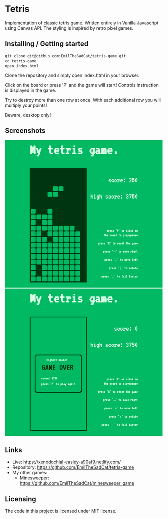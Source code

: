 
# Tetris

Implementation of classic tetris game. Written entirely in Vanilla Javascript using Canvas API. 
The styling is inspired by retro pixel games.

## Installing / Getting started


```shell
git clone git@github.com:EmilTheSadCat/tetris-game.git
cd tetris-game
open index.html
```

Clone the repository and simply open index.html in your browser.

Click on the board or press 'P' and the game will start!
Controls instruction is displayed in the game.

Try to destroy more than one row at once. With each additional row you will multiply your points!

Beware, desktop only!

## Screenshots

<img src="screenshot_1.png" alt="Screenshot from tetris-game" width="650"/>
<img src="screenshot_2.png" alt="Screenshot from tetris-game" width="650"/>


## Links

- Live: https://xenodochial-easley-a90af9.netlify.com/
- Repository: https://github.com/EmilTheSadCat/tetris-game
- My other games:
  - Minesweeper: https://github.com/EmilTheSadCat/minesweeper_game


## Licensing

The code in this project is licensed under MIT license.
